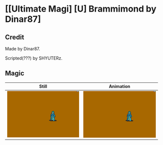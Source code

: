 # [\[Ultimate Magi\] \[U\] Brammimond by Dinar87]

## Credit

Made by Dinar87.

Scripted(???) by SHYUTERz.
	
## Magic

| Still | Animation |
| :---: | :-------: |
| ![Magic still](./Magic_000.png) | ![Magic animation](./Magic.gif) |
